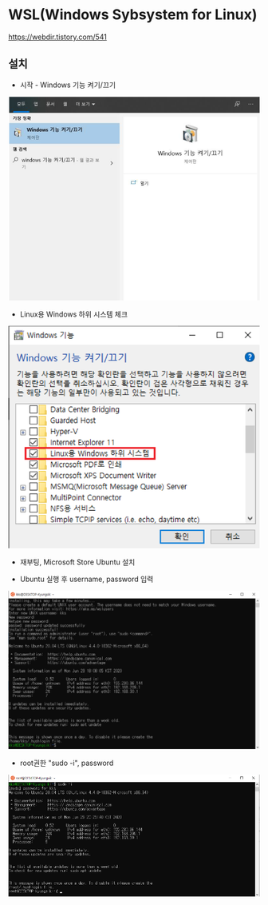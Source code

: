 # WSL(Windows Sybsystem for Linux)

<https://webdir.tistory.com/541>

## 설치

- 시작 - Windows 기능 켜기/끄기

![Window 기능](./images/window_기능.png)

- Linux용 Windows 하위 시스템 체크

![Window 기능켜기](./images/기능켜기.png)

- 재부팅, Microsoft Store Ubuntu 설치

- Ubuntu 실행 후 username, password 입력

![Ubuntu](./images/설치.png)

- root권한 "sudo -i", password

![Ubuntu](./images/페스워드.png)
